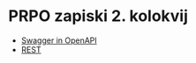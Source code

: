 # PRPO zapiski 2. kolokvij

- <a href="https://github.com/mindOfCaspian/zapiski/tree/main/prpo/Swagger%2BOAS">Swagger in OpenAPI</a>
- <a href="https://github.com/mindOfCaspian/zapiski/tree/main/prpo/rest">REST</a>
